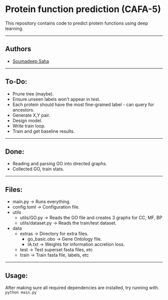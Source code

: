 # Protein function prediction (CAFA-5)
This repository contains code to predict protein functions using deep learning.

-----------------------------------------------------
## Authors
- [Soumadeep Saha](https://www.github.com/espressovi)

-----------------------------------------------------
## To-Do:
* Prune tree (maybe).
* Ensure unseen labels won't appear in test.
* Each protein should have the most fine-grained label - can query for ancestors.
* Generate X,Y pair.
* Design model.
* Write train loop.
* Train and get baseline results.

-----------------------------------------------------
## Done:
* Reading and parsing GO into directed graphs.
* Collected GO, train stats.

-----------------------------------------------------
## Files:
- main.py               -> Runs everything.
- config.toml           -> Configuration file.
- utils
  - utils/GO.py         -> Reads the GO file and creates 3 graphs for CC, MF, BP
  - utils/dataset.py    -> Reads the train/test dataset.
- data
  - extras              -> Directory for extra files.
    - go_basic.obo      -> Gene Ontology file.
    - IA.txt            -> Weights for information accretion loss.
  - test                -> Test superset fasta files, etc
  - train               -> Train fasta file, labels, etc

-----------------------------------------------------
## Usage:
After making sure all required dependencies are installed, try running with.
``` python main.py```
